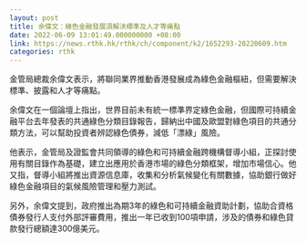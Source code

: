 ```yaml
---
layout: post
title: 余偉文：綠色金融發展須解決標準及人才等痛點
date: 2022-06-09 13:01:49.000000000 +08:00
link: https://news.rthk.hk/rthk/ch/component/k2/1652293-20220609.htm
categories: rthk
---
```


金管局總裁余偉文表示，將聯同業界推動香港發展成為綠色金融樞紐，但需要解決標準、披露和人才等痛點。

余偉文在一個論壇上指出，世界目前未有統一標準界定綠色金融，但國際可持續金融平台去年發表的共通綠色分類目錄報告，歸納出中國及歐盟對綠色項目的共通分類方法，可以幫助投資者辨認綠色債券，減低「漂綠」風險。

他表示，金管局及證監會共同領導的綠色和可持續金融跨機構督導小組，正探討使用有關目錄作為基礎，建立出應用於香港市場的綠色分類框架，增加市場信心。他又指，督導小組將推出資源信息庫，收集和分析氣候變化有關數據，協助銀行做好綠色金融項目的氣候風險管理和壓力測試。

另外，余偉文提到，政府推出為期3年的綠色和可持續金融資助計劃，協助合資格債券發行人支付外部評審費用，推出一年已收到100項申請，涉及的債券和綠色貸款發行總額達300億美元。
